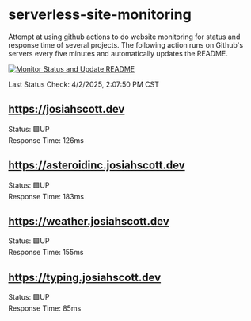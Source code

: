 # serverless-site-monitoring
Attempt at using github actions to do website monitoring for status and response time of several projects. The following action runs on Github's servers every five minutes and automatically updates the README.  

[![Monitor Status and Update README](https://github.com/JosiahSco/serverless-site-monitoring/actions/workflows/monitor.yaml/badge.svg)](https://github.com/JosiahSco/serverless-site-monitoring/actions/workflows/monitor.yaml)

Last Status Check: 4/2/2025, 2:07:50 PM CST

## https://josiahscott.dev
Status: 🟩UP  
Response Time: 126ms

## https://asteroidinc.josiahscott.dev
Status: 🟩UP  
Response Time: 183ms

## https://weather.josiahscott.dev
Status: 🟩UP  
Response Time: 155ms

## https://typing.josiahscott.dev
Status: 🟩UP  
Response Time: 85ms

